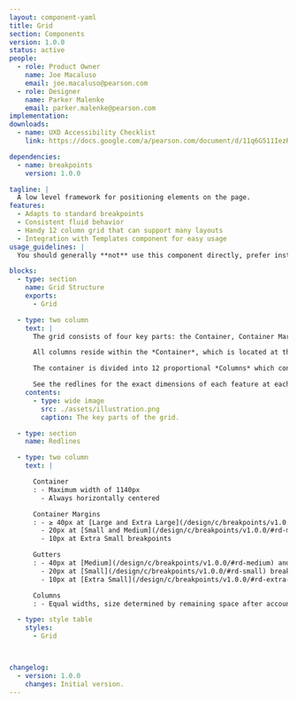```yaml
---
layout: component-yaml
title: Grid
section: Components
version: 1.0.0
status: active
people:
  - role: Product Owner
    name: Joe Macaluso
    email: joe.macaluso@pearson.com
  - role: Designer
    name: Parker Malenke
    email: parker.malenke@pearson.com
implementation:
downloads:
  - name: UXD Accessibility Checklist
    link: https://docs.google.com/a/pearson.com/document/d/11q6G511IezRBlTdHw92UyJPl46kgmHfeQt9kho_gA7k/edit?usp=sharing

dependencies:
  - name: breakpoints
    version: 1.0.0

tagline: |
  A low level framework for positioning elements on the page.
features:
  - Adapts to standard breakpoints
  - Consistent fluid behavior
  - Handy 12 column grid that can support many layouts
  - Integration with Templates component for easy usage
usage_guidelines: |
  You should generally **not** use this component directly, prefer instead to use [Templates](/design/c/templates/beta) and [Presentation Strategies](/design/c/presentation-strategies/beta) in your designs.

blocks:
  - type: section
    name: Grid Structure
    exports:
      - Grid

  - type: two column
    text: |
      The grid consists of four key parts: the Container, Container Margins, Columns, and Gutters.

      All columns reside within the *Container*, which is located at the root level of a page. Depending on the breakpoint, the container will have *Container Margins* of various sizes. The container also has a maximum width property, beyond which only the container margins grow in size.

      The container is divided into 12 proportional *Columns* which contain actual content. These are separated by *Gutters* of a fixed size (which varies based on the breakpoint again).

      See the redlines for the exact dimensions of each feature at each breakpoint.
    contents:
      - type: wide image
        src: ./assets/illustration.png
        caption: The key parts of the grid.

  - type: section
    name: Redlines

  - type: two column
    text: |

      Container
      : - Maximum width of 1140px
        - Always horizontally centered

      Container Margins
      : - ≥ 40px at [Large and Extra Large](/design/c/breakpoints/v1.0.0/#rd-large) breakpoints
        - 20px at [Small and Medium](/design/c/breakpoints/v1.0.0/#rd-medium) breakpoints
        - 10px at Extra Small breakpoints

      Gutters
      : - 40px at [Medium](/design/c/breakpoints/v1.0.0/#rd-medium) and larger breakpoints
        - 20px at [Small](/design/c/breakpoints/v1.0.0/#rd-small) breakpoints
        - 10px at [Extra Small](/design/c/breakpoints/v1.0.0/#rd-extra-small) breakpoints

      Columns
      : - Equal widths, size determined by remaining space after accounting for the container width and gutter size

  - type: style table
    styles:
      - Grid



changelog:
  - version: 1.0.0
    changes: Initial version.
---
```

